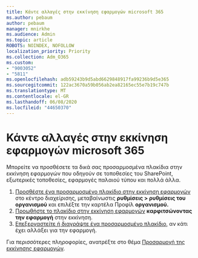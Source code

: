 ```yaml
---
title: Κάντε αλλαγές στην εκκίνηση εφαρμογών microsoft 365
ms.author: pebaum
author: pebaum
manager: mnirkhe
ms.audience: Admin
ms.topic: article
ROBOTS: NOINDEX, NOFOLLOW
localization_priority: Priority
ms.collection: Adm_O365
ms.custom:
- "9003052"
- "5811"
ms.openlocfilehash: adb59243b9d5abd6629848917fa99236b9d5e365
ms.sourcegitcommit: 122ac3670a59b056ab2ea82165ec55e7b19c747b
ms.translationtype: MT
ms.contentlocale: el-GR
ms.lasthandoff: 06/08/2020
ms.locfileid: "44650370"
---
```

# <a name="make-changes-to-the-microsoft-365-app-launcher"></a>Κάντε αλλαγές στην εκκίνηση εφαρμογών microsoft 365

Μπορείτε να προσθέσετε τα δικά σας προσαρμοσμένα πλακίδια στην εκκίνηση εφαρμογών που οδηγούν σε τοποθεσίες του SharePoint, εξωτερικές τοποθεσίες, εφαρμογές παλαιού τύπου και πολλά άλλα.

1. [Προσθέστε ένα προσαρμοσμένο πλακίδιο στην εκκίνηση εφαρμογών](https://docs.microsoft.com/microsoft-365/admin/manage/customize-the-app-launcher) στο κέντρο διαχείρισης, μεταβαίνωστις **ρυθμίσεις > ρυθμίσεις του οργανισμού** και επιλέξτε την καρτέλα Προφίλ **οργανισμού.**
2. [Προωθήστε το πλακίδιο στην εκκίνηση εφαρμογών](https://docs.microsoft.com/microsoft-365/admin/manage/customize-the-app-launcher#promote-the-tile-to-app-launcher) **καρφιτσώνοντας την εφαρμογή** στην εκκίνηση.
3. [Επεξεργαστείτε ή διαγράψτε ένα προσαρμοσμένο πλακίδιο,](https://docs.microsoft.com/microsoft-365/admin/manage/customize-the-app-launcher#edit-or-delete-a-custom-tile) αν κάτι έχει αλλάξει για την εφαρμογή.

Για περισσότερες πληροφορίες, ανατρέξτε στο θέμα [Προσαρμογή της εκκίνησης εφαρμογών](https://docs.microsoft.com/microsoft-365/admin/manage/customize-the-app-launcher).
